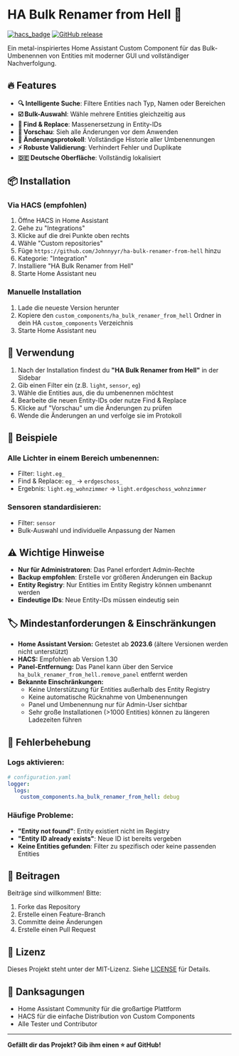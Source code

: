 # HA Bulk Renamer from Hell 🤘

[![hacs_badge](https://img.shields.io/badge/HACS-Custom-orange.svg)](https://github.com/custom-components/hacs)
[![GitHub release](https://img.shields.io/github/release/Johnnyyr/ha-bulk-renamer-from-hell.svg)](https://github.com/Johnnyyr/ha-bulk-renamer-from-hell/releases/)

Ein metal-inspiriertes Home Assistant Custom Component für das Bulk-Umbenennen von Entities mit moderner GUI und vollständiger Nachverfolgung.

## 🔥 Features

- **🔍 Intelligente Suche**: Filtere Entities nach Typ, Namen oder Bereichen
- **☑️ Bulk-Auswahl**: Wähle mehrere Entities gleichzeitig aus
- **🔧 Find & Replace**: Massenersetzung in Entity-IDs
- **👀 Vorschau**: Sieh alle Änderungen vor dem Anwenden
- **📝 Änderungsprotokoll**: Vollständige Historie aller Umbenennungen
- **⚡ Robuste Validierung**: Verhindert Fehler und Duplikate
- **🇩🇪 Deutsche Oberfläche**: Vollständig lokalisiert

## 📦 Installation

### Via HACS (empfohlen)
1. Öffne HACS in Home Assistant
2. Gehe zu "Integrations"
3. Klicke auf die drei Punkte oben rechts
4. Wähle "Custom repositories"
5. Füge `https://github.com/Johnnyyr/ha-bulk-renamer-from-hell` hinzu
6. Kategorie: "Integration"
7. Installiere "HA Bulk Renamer from Hell"
8. Starte Home Assistant neu

### Manuelle Installation
1. Lade die neueste Version herunter
2. Kopiere den `custom_components/ha_bulk_renamer_from_hell` Ordner in dein HA `custom_components` Verzeichnis
3. Starte Home Assistant neu

## 🚀 Verwendung

1. Nach der Installation findest du **"HA Bulk Renamer from Hell"** in der Sidebar
2. Gib einen Filter ein (z.B. `light`, `sensor`, `eg`)
3. Wähle die Entities aus, die du umbenennen möchtest
4. Bearbeite die neuen Entity-IDs oder nutze Find & Replace
5. Klicke auf "Vorschau" um die Änderungen zu prüfen
6. Wende die Änderungen an und verfolge sie im Protokoll

## 🎯 Beispiele

### Alle Lichter in einem Bereich umbenennen:
- Filter: `light.eg_`
- Find & Replace: `eg_` → `erdgeschoss_`
- Ergebnis: `light.eg_wohnzimmer` → `light.erdgeschoss_wohnzimmer`

### Sensoren standardisieren:
- Filter: `sensor`
- Bulk-Auswahl und individuelle Anpassung der Namen

## ⚠️ Wichtige Hinweise

- **Nur für Administratoren**: Das Panel erfordert Admin-Rechte
- **Backup empfohlen**: Erstelle vor größeren Änderungen ein Backup
- **Entity Registry**: Nur Entities im Entity Registry können umbenannt werden
- **Eindeutige IDs**: Neue Entity-IDs müssen eindeutig sein

## 🏷️ Mindestanforderungen & Einschränkungen

- **Home Assistant Version:** Getestet ab **2023.6** (ältere Versionen werden nicht unterstützt)
- **HACS:** Empfohlen ab Version 1.30
- **Panel-Entfernung:** Das Panel kann über den Service `ha_bulk_renamer_from_hell.remove_panel` entfernt werden
- **Bekannte Einschränkungen:**
  - Keine Unterstützung für Entities außerhalb des Entity Registry
  - Keine automatische Rücknahme von Umbenennungen
  - Panel und Umbenennung nur für Admin-User sichtbar
  - Sehr große Installationen (>1000 Entities) können zu längeren Ladezeiten führen

## 🐛 Fehlerbehebung

### Logs aktivieren:
```yaml
# configuration.yaml
logger:
  logs:
    custom_components.ha_bulk_renamer_from_hell: debug
```

### Häufige Probleme:
- **"Entity not found"**: Entity existiert nicht im Registry
- **"Entity ID already exists"**: Neue ID ist bereits vergeben
- **Keine Entities gefunden**: Filter zu spezifisch oder keine passenden Entities

## 🤝 Beitragen

Beiträge sind willkommen! Bitte:
1. Forke das Repository
2. Erstelle einen Feature-Branch
3. Committe deine Änderungen
4. Erstelle einen Pull Request

## 📄 Lizenz

Dieses Projekt steht unter der MIT-Lizenz. Siehe [LICENSE](LICENSE) für Details.

## 🙏 Danksagungen

- Home Assistant Community für die großartige Plattform
- HACS für die einfache Distribution von Custom Components
- Alle Tester und Contributor

---

**Gefällt dir das Projekt? Gib ihm einen ⭐ auf GitHub!**
